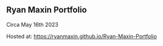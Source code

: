 ## Ryan Maxin Portfolio

Circa May 16th 2023

Hosted at: https://ryanmaxin.github.io/Ryan-Maxin-Portfolio
